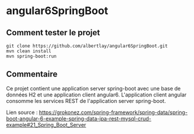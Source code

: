 # angular6SpringBoot

## Comment tester le projet
```
git clone https://github.com/albertlay/angular6SpringBoot.git
mvn clean install
mvn spring-boot:run
```



## Commentaire

Ce projet contient une application server spring-boot avec une base de données H2 et une application client angular6.
L'application client angular consomme les services REST de l'application server spring-boot.

Lien source : https://grokonez.com/spring-framework/spring-data/spring-boot-angular-6-example-spring-data-jpa-rest-mysql-crud-example#21_Spring_Boot_Server
